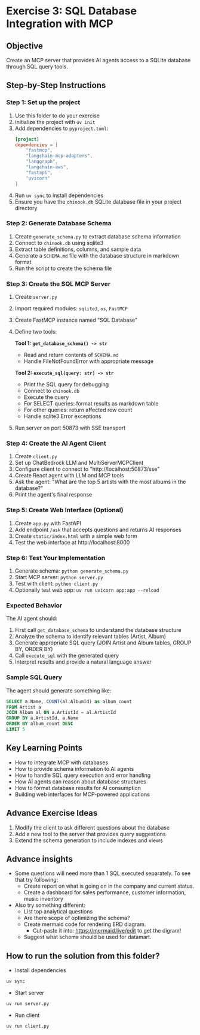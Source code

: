 # Exercise 3: SQL Database Integration with MCP

## Objective
Create an MCP server that provides AI agents access to a SQLite database through SQL query tools.

## Step-by-Step Instructions

### Step 1: Set up the project
1. Use this folder to do your exercise
2. Initialize the project with `uv init`
2. Add dependencies to `pyproject.toml`:
   ```toml
   [project]
   dependencies = [
       "fastmcp",
       "langchain-mcp-adapters", 
       "langgraph",
       "langchain-aws",
       "fastapi",
       "uvicorn"
   ]
   ```
3. Run `uv sync` to install dependencies
4. Ensure you have the `chinook.db` SQLite database file in your project directory

### Step 2: Generate Database Schema
1. Create `generate_schema.py` to extract database schema information
2. Connect to `chinook.db` using sqlite3
3. Extract table definitions, columns, and sample data
4. Generate a `SCHEMA.md` file with the database structure in markdown format
5. Run the script to create the schema file

### Step 3: Create the SQL MCP Server
1. Create `server.py`
2. Import required modules: `sqlite3`, `os`, `FastMCP`
3. Create FastMCP instance named "SQL Database"
4. Define two tools:

   **Tool 1: `get_database_schema() -> str`**
   - Read and return contents of `SCHEMA.md`
   - Handle FileNotFoundError with appropriate message

   **Tool 2: `execute_sql(query: str) -> str`**
   - Print the SQL query for debugging
   - Connect to `chinook.db`
   - Execute the query
   - For SELECT queries: format results as markdown table
   - For other queries: return affected row count
   - Handle sqlite3.Error exceptions

5. Run server on port 50873 with SSE transport

### Step 4: Create the AI Agent Client
1. Create `client.py`
2. Set up ChatBedrock LLM and MultiServerMCPClient
3. Configure client to connect to "http://localhost:50873/sse"
4. Create React agent with LLM and MCP tools
5. Ask the agent: "What are the top 5 artists with the most albums in the database?"
6. Print the agent's final response

### Step 5: Create Web Interface (Optional)
1. Create `app.py` with FastAPI
2. Add endpoint `/ask` that accepts questions and returns AI responses
3. Create `static/index.html` with a simple web form
4. Test the web interface at http://localhost:8000

### Step 6: Test Your Implementation
1. Generate schema: `python generate_schema.py`
2. Start MCP server: `python server.py`
3. Test with client: `python client.py`
4. Optionally test web app: `uv run uvicorn app:app --reload`

### Expected Behavior
The AI agent should:
1. First call `get_database_schema` to understand the database structure
2. Analyze the schema to identify relevant tables (Artist, Album)
3. Generate appropriate SQL query (JOIN Artist and Album tables, GROUP BY, ORDER BY)
4. Call `execute_sql` with the generated query
5. Interpret results and provide a natural language answer

### Sample SQL Query
The agent should generate something like:
```sql
SELECT a.Name, COUNT(al.AlbumId) as album_count 
FROM Artist a 
JOIN Album al ON a.ArtistId = al.ArtistId 
GROUP BY a.ArtistId, a.Name 
ORDER BY album_count DESC 
LIMIT 5
```

## Key Learning Points
- How to integrate MCP with databases
- How to provide schema information to AI agents
- How to handle SQL query execution and error handling
- How AI agents can reason about database structures
- How to format database results for AI consumption
- Building web interfaces for MCP-powered applications


## Advance Exercise Ideas
1. Modify the client to ask different questions about the database
2. Add a new tool to the server that provides query suggestions
3. Extend the schema generation to include indexes and views

## Advance insights
- Some questions will need more than 1 SQL executed separately. To see that try following:
    - Create report on what is going on in the company and current status.
    - Create a dashboard for sales performance, customer information, music inventory
- Also try something different:
    - List top analytical questions
    - Are there scope of optimizing the schema?
    - Create mermaid code for rendering ERD diagram.
        - Cut-paste it into: https://mermaid.live/edit to get the digram!
    - Suggest what schema should be used for datamart.

## How to run the solution from this folder?
- Install dependencies
```bash
uv sync
```

- Start server
```bash
uv run server.py
```

- Run client
```bash
uv run client.py
```